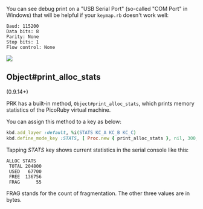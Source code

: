 You can see debug print on a "USB Serial Port" (so-called "COM Port" in Windows) that will be helpful if your `keymap.rb` doesn't work well:

```
Baud: 115200
Data bits: 8
Parity: None
Stop bits: 1
Flow control: None
```

![](images/serial_port.png)

## Object#print_alloc_stats

(0.9.14+)

PRK has a built-in method, `Object#print_alloc_stats`, which prints memory statistics of the PicoRuby virtual machine.

You can assign this method to a key as below:

```ruby
kbd.add_layer :default, %i(STATS KC_A KC_B KC_C)
kbd.define_mode_key :STATS, [ Proc.new { print_alloc_stats }, nil, 300, nil ]
```

Tapping *STATS* key shows current statistics in the serial console like this:

```
ALLOC STATS
 TOTAL 204800
 USED   67700
 FREE  136756
 FRAG      55
```

FRAG stands for the count of fragmentation.
The other three values are in bytes.
